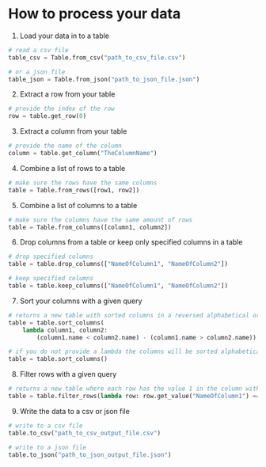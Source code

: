 # How to process your data

1. Load your data in to a table

```python
# read a csv file
table_csv = Table.from_csv("path_to_csv_file.csv")

# or a json file
table_json = Table.from_json("path_to_json_file.json")
```

2. Extract a row from your table

```python
# provide the index of the row
row = table.get_row(0)
```

3. Extract a column from your table

```python
# provide the name of the column
column = table.get_column("TheColumnName")
```

4. Combine a list of rows to a table

```python
# make sure the rows have the same columns
table = Table.from_rows([row1, row2])
```

5. Combine a list of columns to a table

```python
# make sure the columns have the same amount of rows
table = Table.from_columns([column1, column2])
```

6. Drop columns from a table or keep only specified columns in a table

```python
# drop specified columns
table = table.drop_columns(["NameOfColumn1", "NameOfColumn2"])

# keep specified columns
table = table.keep_columns(["NameOfColumn1", "NameOfColumn2"])
```

7. Sort your columns with a given query

```python
# returns a new table with sorted columns in a reversed alphabetical order
table = table.sort_columns(
    lambda column1, column2:
        (column1.name < column2.name) - (column1.name > column2.name))

# if you do not provide a lambda the columns will be sorted alphabetically
table = table.sort_columns()
```

8. Filter rows with a given query

```python
# returns a new table where each row has the value 1 in the column with the name "NameOfColumn1"
table = table.filter_rows(lambda row: row.get_value("NameOfColumn1") == 1)
```

9. Write the data to a csv or json file

```python
# write to a csv file
table.to_csv("path_to_csv_output_file.csv")

# write to a json file
table.to_json("path_to_json_output_file.json")
```
